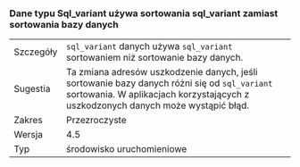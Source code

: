 ### <a name="sqlvariant-data-uses-sqlvariant-collation-rather-than-database-collation"></a>Dane typu Sql_variant używa sortowania sql_variant zamiast sortowania bazy danych

|   |   |
|---|---|
|Szczegóły|<code>sql_variant</code> danych używa <code>sql_variant</code> sortowaniem niż sortowanie bazy danych.|
|Sugestia|Ta zmiana adresów uszkodzenie danych, jeśli sortowanie bazy danych różni się od <code>sql_variant</code> sortowania. W aplikacjach korzystających z uszkodzonych danych może wystąpić błąd.|
|Zakres|Przezroczyste|
|Wersja|4.5|
|Typ|środowisko uruchomieniowe|

